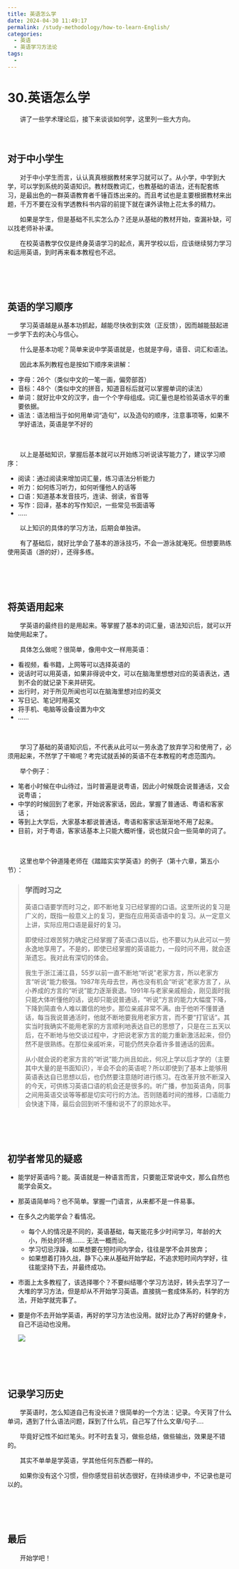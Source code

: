 ```yaml
---
title: 英语怎么学
date: 2024-04-30 11:49:17
permalink: /study-methodology/how-to-learn-English/
categories:
  - 英语
  - 英语学习方法论
tags:
  - 
---
```

# 30.英语怎么学

　　讲了一些学术理论后，接下来谈谈如何学，这里列一些大方向。
<!-- more -->
　　‍

## 对于中小学生

　　对于中小学生而言，认认真真根据教材来学习就可以了。从小学，中学到大学，可以学到系统的英语知识。教材既教词汇，也教基础的语法，还有配套练习，‍‍是最出色的一群英语教育者千锤百炼出来的。而且考试也是主要根据教材来出题，千万不要在没有学透教科书内容的前提下就在课外读物上花太多的精力。

　　如果是学生，但是基础不扎实怎么办？还是从基础的教材开始，查漏补缺，可以找老师补补课。

　　在校英语教学仅仅是终身英语学习的起点，离开学校以后，应该继续努力学习和运用英语，到时再来看本教程也不迟。

　　‍

　　‍

## 英语的学习顺序

　　学习英语越是从基本功抓起，越能尽快收到实效（正反馈），因而越能鼓起进一步学下去的决心与信心。

　　什么是基本功呢？简单来说中学英语就是，也就是字母，语音、词汇和语法。

　　因此本系列教程也是按如下顺序来讲解：

* 字母：26个（类似中文的一笔一画，偏旁部首）
* 音标：48个（类似中文的拼音，知道音标后就可以掌握单词的读法）
* 单词：就好比中文的汉字，由一个个字母组成。词汇量也是检验英语水平的重要依据。
* 语法：语法相当于如何用单词“造句”，以及造句的顺序，注意事项等，如果不学好语法，英语是学不好的

　　‍

　　以上是基础知识，掌握后基本就可以开始练习听说读写能力了，建议学习顺序：

* 阅读：通过阅读来增加词汇量，练习语法分析能力
* 听力：如何练习听力，如何听懂他人的话等
* 口语：知道基本发音技巧，连读、弱读，省音等
* 写作：回译，基本的写作知识，一些常见书面语等
* .....

　　以上知识的具体的学习方法，后期会单独讲。

　　有了基础后，就好比学会了基本的游泳技巧，不会一游泳就淹死。但想要熟练使用英语（游的好），还得多练。

　　‍

　　‍

## 将英语用起来

　　学英语的最终目的是用起来。等掌握了基本的词汇量，语法知识后，就可以开始使用起来了。

　　具体怎么做呢？很简单，像用中文一样用英语：

* 看视频，看书籍，上网等可以选择英语的
* 说话时可以用英语，如果非得说中文，可以在脑海里想想对应的英语表达，遇到不会的就记录下来并研究。
* 出行时，对于所见所闻也可以在脑海里想对应的英文
* 写日记、笔记时用英文
* 将手机、电脑等设备设置为中文
* ......

　　‍

　　学习了基础的英语知识后，不代表从此可以一劳永逸了放弃学习和使用了，必须用起来，不然学了干嘛呢？考完试就丢掉的英语不在本教程的考虑范围内。

　　举个例子：

* 笔者小时候在中山待过，当时普遍是说粤语，因此小时候既会说普通话，又会说粤语；
* 中学的时候回到了老家，开始说客家话，因此，掌握了普通话、粤语和客家话；
* 等到上大学后，大家基本都说普通话，粤语和客家话渐渐地不用了起来。
* 目前，对于粤语，客家话基本上只能大概听懂，说也就只会一些简单的词了。

　　‍

　　这里也举个钟道隆老师在《踏踏实实学英语》的例子（第十六章，第五小节）：

> ### 学而时习之
>
> 英语口语要学而时习之，即不断地复习已经掌握的口语。这里所说的复习是广义的，既指一般意义上的复习，更指在应用英语语中的复习。从一定意义上讲，实际应用口语是最好的复习。
>
> 即使经过艰苦努力确定己经掌握了英语口语以后，也不要以为从此可以一劳永逸地享用了。不是的，即使已经掌握的英语能力，一段时问不用，就会逐渐遗忘。我对此有深切的体会。
>
> 我生于浙江浦江县，55岁以前一直不断地“听说”老家方言，所以老家方言“听说“能力极强。1987年先母去世，再也没有机会“听说”老家方言了，从小养成的方言的“听说”能力逐渐衰退。1991年与老家亲戚相会，刚见面时我只能大体听懂他的话，说却只能说普通话，“听说”方言的能力大幅度下降，下降到简直令人难以置信的地步。那位亲戚非常不满。由于他听不懂普通话，每当我说普通活时，他就不断地要我用老家方言，而不要“打官话”。其实当时我确实不能用老家的方言顺利地表达自已的思想了，只是在三五天以后，在不断地与他交谈过程中，才把说老家方言的能力重新激活起来，但仍然不是很熟练。在那位亲戚听来，可能仍然夹杂着许多普通话的因素。
>
> 从小就会说的老家方言的“听说”能力尚且如此，何况上学以后才学的（主要其中大量的是书面知识），半会不会的英语呢？所以即使到了基本上能够用英语表达自已思想以后，也仍然要注意随时进行练习。在改革开放不断深入的今天，可供练习英语口语的机会还是很多的。听广播，参加英语角，同事之间用英语交谈等等都是切实可行的方法。否则随着时间的推移，口语能力会快速下降，最后会回到听不懂和说不了的原始水平。

　　‍

　　‍

## 初学者常见的疑惑

* 能学好英语吗？能。英语就是一种语言而言，只要能正常说中文，那么自然也能学会英文。
* 那英语简单吗？也不简单。掌握一门语言，从来都不是一件易事。
* 在多久之内能学会？看情况。

  * 每个人的情况是不同的，英语基础，每天能花多少时间学习，年龄的大小，所处的环境.......  无法一概而论。
  * 学习切忌浮躁，如果想要在短时间内学会，往往是学不会并放弃；
  * 如果想着打持久战，静下心来从基础开始学起，不追求短时间内学好，往往能坚持下去，并最终成功。
* 市面上太多教程了，该选择哪个？不要纠结哪个学习方法好，转头去学习了一大堆的学习方法，但是却从不开始学习英语。直接挑一套成体系的，科学的方法，开始学就完事了。
* 要是你不去开始学英语，再好的学习方法也没用。就好比办了再好的健身卡，自己不运动也没用。

  ​![](https://image.peterjxl.com/blog/image-20240411161330-7pxf7gi.png)​

　　​​

　　‍

## 记录学习历史

　　学英语时，怎么知道自己有没长进？很简单的一个方法：记录。今天背了什么单词，遇到了什么语法问题，踩到了什么坑，自己写了什么文章/句子....

　　毕竟好记性不如烂笔头。时不时去复习，做些总结，做些输出，效果是不错的。

　　其实不单单是学英语，学其他任何东西都一样的。

　　如果你没有这个习惯，但你感觉目前状态很好，在持续进步中，不记录也是可以的。

　　‍

　　‍

## 最后

　　开始学吧！

　　‍

